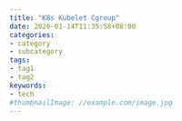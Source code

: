 ```yaml
---
title: "K8s Kubelet Cgroup"
date: 2020-01-14T11:35:58+08:00
categories:
- category
- subcategory
tags:
- tag1
- tag2
keywords:
- tech
#thumbnailImage: //example.com/image.jpg
---
```


<!--more-->
